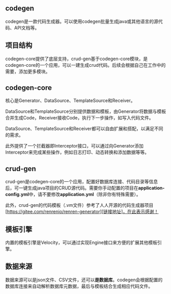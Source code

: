 ## codegen

codegen是一款代码生成器。可以使用codegen批量生成java或其他语言的源代码、API文档等。

## 项目结构
codegen-core提供了底层支持，crud-gen基于codegen-core模块，是codegen-core的一个应用，可以一建生成crud代码。后续会根据自己在工作中的需要，添加更多模块。

## codegen-core
核心是Generator、DataSource、TemplateSource和Receiver。

DataSource和TemplateSource分别提供数据和模板，由Generator将数据与模板合并生成Code，Receiver接收Code，执行下一步操作，如写入代码文件。

DataSource、TemplateSource和Receiver都可以自由扩展和搭配，以满足不同的需求。

此外提供了一个拦截器即Interceptor接口，可以通过向Generator添加Interceptor来完成某些操作，例如日志打印、动态转换和添加数据等等。

## crud-gen
crud-gen是codegen-core的一个应用，配置好数据库连接、代码目录等信息后，可一键生成java项目的CRUD源代码。需要你手动配置的项目在**application-config.yml**中，请不要修改**application.yml**（除非你有特殊需要）。

此外，crud-gen的代码模板（.vm文件）参考了人人开源的代码生成器项目 [https://gitee.com/renrenio/renren-generator][链接地址]，在此表示感谢！

## 模板引擎

内置的模板引擎是Velocity，可以通过实现Engine接口来方便的扩展其他模板引擎。

## 数据来源
数据来源可以是json文件、CSV文件，还可以**是数据库**。codegen会根据配置的数据库连接来自动解析数据库元数据，最后与模板结合生成相应代码文件。
